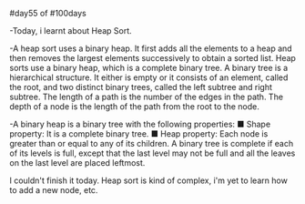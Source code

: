 #day55 of #100days

-Today, i learnt about Heap Sort.

-A heap sort uses a binary heap. It first adds all the elements to a heap and then removes the largest elements successively to obtain a sorted list. Heap sorts use a binary heap, which is a complete binary tree. A binary tree is a hierarchical structure. It either is empty or it consists of an element, called the root, and two distinct binary trees, called the left subtree and right subtree. The length of a path is the number of the edges in the path. The depth of a node is the length of the path from the root to the node.

-A binary heap is a binary tree with the following properties:
	■ Shape property: It is a complete binary tree.
	■ Heap property: Each node is greater than or equal to any of its children.
A binary tree is complete if each of its levels is full, except that the last level may not be full and all the leaves on the last level are placed leftmost. 

I couldn't finish it today. Heap sort is kind of complex, i'm yet to learn how to add a new node, etc.
